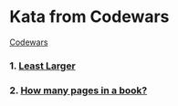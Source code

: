 # Kata from Codewars
[Codewars](https://www.codewars.com/kata/search/?q=&beta=false)

### 1. [Least Larger](https://www.codewars.com/kata/5f8341f6d030dc002a69d7e4)
### 2. [How many pages in a book?](https://www.codewars.com/kata/622de76d28bf330057cd6af8)